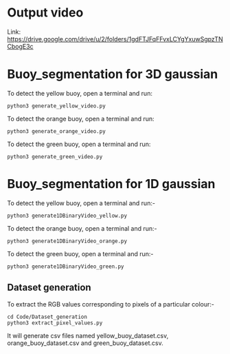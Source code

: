 # Output video
Link: https://drive.google.com/drive/u/2/folders/1gdFTJFqFFvxLCYgYxuwSgpzTNCbogE3c 

# Buoy_segmentation for 3D gaussian
To detect the yellow buoy, open a terminal and run: 
``` 
python3 generate_yellow_video.py
```

To detect the orange buoy, open a terminal and run:  
```
python3 generate_orange_video.py
```

To detect the green buoy, open a terminal and run:  
```
python3 generate_green_video.py
```


# Buoy_segmentation for 1D gaussian
To detect the yellow buoy, open a terminal and run:-
``` 
python3 generate1DBinaryVideo_yellow.py
```

To detect the orange buoy, open a terminal and run:- 
```
python3 generate1DBinaryVideo_orange.py
```

To detect the green buoy, open a terminal and run:-
```
python3 generate1DBinaryVideo_green.py
```


## Dataset generation
To extract the RGB values corresponding to pixels of a particular colour:-
```
cd Code/Dataset_generation
python3 extract_pixel_values.py
```
It will generate csv files named yellow_buoy_dataset.csv, orange_buoy_dataset.csv and green_buoy_dataset.csv.
